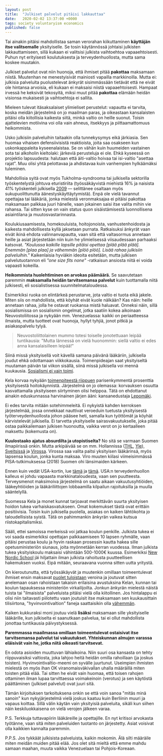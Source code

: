 ```yaml
---
layout: post
title:  "Julkiset palvelut pitäisi lakkauttaa"
date:   2020-02-02 13:37:00 +0000
tags: society voluntaryism economics
published: false
---
```


Tai ainakin pitäisi mahdollistaa saman verorahan kiikuttaminen **käyttäjän itse valitsemalle** yksityiselle. Se tosin käytännössä johtaisi julkisten lakkauttamiseen, sillä kukaan ei valitsisi julkista vaihtoehtoa vapaaehtoisesti. Puhun nyt erityisesti koulutuksesta ja terveydenhuollosta, mutta sama koskee muutakin.

Julkiset palvelut ovat niin huonoja, että ihmiset pitää **pakottaa** maksamaan niistä. Muutenhan ne menestyisivät mainiosti vapailla markkinoilla. Mutta ei: julkisia palveluita puolustelevat änkyrät sisimmässään tietävät että ne eivät ole hintansa arvoisia, eli kukaan ei maksaisi niistä vapaaehtoisesti. Hampaat irvessä he keksivät tekosyitä, miksi muut pitää **pakottaa** elämään heidän visionsa mukaisesti ja vaihtoehtoja ei sallita.  

Mieleen tulevat itäsaksalaiset ylimieliset perustelut: vapautta ei tarvita, koska meidän järjestelmä on jo maailman paras, ja oikeastaan kansalaisten pitäisi olla kiitollisia kaikesta siitä, minkä valtio on heille suonut. Toisin ajattelevien motiivina voi olla vain ahneus, itsekkyys ja piittaamattomuus heikommista.

Usko julkisiin palveluihin taitaakin olla tunnekysymys eikä järkiasia. Sen huomaa vihaisen defensiivisistä reaktioista, joita saa osakseen kun uskonkappaleita kyseenalaistaa. Se on vähän kuin huumeiden vastainen sota tai alkoholin kieltolaki: järkeviä perusteluja ei ole. Ehkä kyseessä on projektio lapsuudesta: halutaan että äiti-valtio hoivaa tai isi-valtio "asettaa rajat". Muu olisi yhtä pelottavaa ja ahdistavaa kuin vanhempien hylkäämäksi tuleminen.

Mahdollisia syitä ovat myös Tukholma-syndrooma tai julkisella sektorilla työskentelystä johtuva eturistiriita (työssäkäyvistä miehistä 16% ja naisista 41% työskenteli julkisella [2009](https://www.stat.fi/til/tyokay/2009/04/tyokay_2009_04_2011-11-28_kat_001_fi.html) — selittänee osaltaan myös sukupuolittunutta äänestyskäyttäytymistä). Enpä ole vielä tavannut opettajaa tai lääkäriä, jonka mielestä veronmaksajaa ei pitäisi pakottaa maksamaan palkkaa juuri hänelle, vaan jokainen saisi itse valita mihin vie rahansa. Tai sitten kyse on vain status quon sisäistämisestä luonnollisena asiaintilana ja muutosvastarinnasta.

Koulukiusaamisesta, homekouluista, hoitojonoista, vanhustenhoidosta ja kaikesta mahdollisesta kyllä jaksetaan purnata. Ratkaisuksi änkyrät vaan eivät ikinä ehdota valinnanvapautta, vaan sitä että valtasormus annetaan heille ja asiat järjestetään niin kuin he ylimielisessä viisaudessaan parhaaksi katsovat. *"Koulussa kaikille lapsille pitäisi opettaa [plää plää plää]. Enemmän [plaa plaa] ja vähemmän [plöö plöö]. Lisää rahaa julkisiin palveluihin."* Kaikenlaisia hyviäkin ideoita esitetään, mutta julkisen palvelutuotannon eli *"one size fits none"* -ratkaisun ansiosta niitä ei voida vapaasti kokeilla.

**Heikommista huolehtiminen on arvokas päämäärä.** Se saavutetaan paremmin **maksamalla heidän tarvitsemansa palvelut** kuin tuottamalla niitä julkisesti, eli sosialistisessa suunnitelmataloudessa.

Esimerkiksi ruoka on elintärkeä perustarve, jota valtio ei tuota eikä jakele. Miten siis on mahdollista, että köyhät eivät kuole nälkään? Kas näin: heille annetaan rahaa, jolla he ostavat ruokansa mistä haluavat. Onneksi näin, sillä sosialismissa on sosialismin ongelmat, jotka saatiin kokea aikoinaan Neuvostoliitossa ja nykyään mm. Venezuelassa: kaikki on periaatteessa ilmaista, mutta tuotteet ovat huonoja, hyllyt tyhjiä, jonot pitkiä ja asiakaspalvelu tylyä.

> Neuvostoliittolainen mummo totesi toiselle jonotettuaan leipää tuntikausia: "Mutta lännessä on vielä huonommin: siellä valtio ei edes anna kansalaisilleen leipää!"

Siinä missä yksityisellä voit kävellä samana päivänä lääkäriin, julkisella joudut ehkä odottamaan viikkokausia. Toimenpideajan saat yksityiseltä muutaman päivän tai viikon sisällä, siinä missä julkisella voi mennä kuukausia. [Sosialismi ei vain toimi](https://fi.wikipedia.org/wiki/Talouslaskennan_ongelma).

Kela korvaa nykyään [toimenpiteestä riippuen](https://www.kela.fi/documents/10180/0/Sairaanhoitokorvausten%20taksat%201.1.2020%20%28pdf%29/c6c2c162-16a5-4faf-b38b-4d656cad4693) parisenkymmentä prosenttia yksityisestä hoitokäynnistä. Järjestelmä on jo olemassa: korvauksen osuutta kasvattamalla yksityiseen siirtyminen olisi helppoa. Tätä on ehdottanut ainakin eduskunnassa harvinainen järjen ääni: kansanedustaja [Lepomäki](https://yle.fi/uutiset/3-10095689).

Ei edes tarvita mitään sotehimmeleitä. Ei nykyistä kahden kerroksen järjestelmää, jossa onnekkaat nauttivat veroeduin tuetusta yksityisestä työterveydenhuollosta johon pääsee heti, samalla kun työttömät ja köyhät kärvistelevät julkisella. Ei tarvetta yksityiselle sairasvakuutukselle, joka pitää ostaa paikkailemaan julkisen huonoutta, vaikka verot on jo kertaalleen maksettu (kokemusta on).

**Kuulostaako ajatus absurdilta ja utopistiselta?** No sitä se varmaan Suomen ilmapiirissä onkin. Mutta arkipäivää se on mm. Hollannissa ([THL](https://www.julkari.fi/bitstream/handle/10024/135738/Mallia%20Hollannin%20terveydenhuoltoj%C3%A4rjestelm%C3%A4st%C3%A4.pdf), [Yle](https://yle.fi/uutiset/3-10232480)), [Sveitsissä](https://en.wikipedia.org/wiki/Healthcare_in_Switzerland) ja [Virossa](https://www.haigekassa.ee/en/people/health-care-services/estonian-health-care-system). Virossa saa valita paitsi yksityisen lääkärinsä, myös lapsensa koulun, jonka kunta maksaa. Viro muuten kiilasi viimeisimmässä PISA-tutkimuksessa (2018) Suomen ohi länsimaiden kärkeen.

Ennen kuin vedät USA-kortin, lue [tämä](https://reason.com/2019/08/26/health-care-spending-is-out-of-control/) ja [tämä](https://fi.wikipedia.org/wiki/Terveydenhuolto_Yhdysvalloissa#S%C3%A4%C3%A4ntely_nostaa_kustannuksia). USA:n terveydenhuollon kalleus ei johdu vapaasta markkinataloudesta, vaan sen puutteesta. Terveysmenot maksimoiva järjestelmä on saatu aikaan vakuutusyhtiöiden, lääkeyhtiöiden ja lääkäriliittojen lobbaamilla kilpailun rajoituksilla ja muulla sääntelyllä.

Suomessa Kela ja monet kunnat tarjoavat merkittävän suurta yksityisen hoidon tukea varhaiskasvatukseen. Omat kokemukset tästä ovat erittäin positiivisia. Toisin kuin julkisella puolella, asiakas on kaiken lähtökohta jo taloudellisista syistä. Tätä on pahimmankin änkyrän vaikea kutsua riistokapitalismiksi.

Sääli, ettei samoissa merkeissä voi jatkaa koulun penkille. Julkista tukea ei voi saada esimerkiksi opettajan palkkaamiseen 10 lapsen ryhmälle, vaan pitäisi perustaa koulu ja hyvin raskaan prosessin kautta hakea sille opetusministeriön siunaus, joita myönnetään kerran vuodessa. Ilman julkista tukea yksityiskoulu maksaisi vähintään 500-1000€ kuussa. Esimerkiksi [New Nordic School](https://yle.fi/uutiset/3-10178283) jäi hiljattain ilman julkista rahoitusta puutteellisen hakemuksen vuoksi. Eipä mitään, seuraavana vuonna sitten uutta yritystä.

On kieroutunutta, että työssäkäyvät ja muutenkin omillaan toimeentulevat ihmiset ensin maksavat [puolet tuloistaan](https://veroaste.fi) veroina ja joutuvat sitten anelemaan osan rahoistaan takaisin erilaisina avustuksina Kelan, kunnan tai koulun tapauksessa ministeriön virkailijoilta. Jonkun änkyrän mielestä näistä tuista tai "ilmaisista" palveluista pitäisi vielä olla kiitollinen. Jos hintalappu ei olisi niin taitavasti piilotettu vaan joutuisit itse maksamaan sen kuukausittain tilisiirtona, "hyvinvointivaltion" faneja saattaisikin olla [vähemmän](https://www.hs.fi/kotimaa/art-2000006403887.html).

Kaiken kukkuraksi moni joutuu vielä **lisäksi** maksamaan sille yksityiselle lääkärille, kun julkiselta ei saanutkaan palvelua, tai ei ollut mahdollista jonottaa tuntikausia päivystyksessä.

**Paremmassa maailmassa omillaan toimeentulevat ostaisivat itse tarvitsemansa palvelut tai vakuutukset. Yhteiskunnan almujen varassa eläisivät vain he, jotka niitä oikeasti tarvitsevat.**

En odota asioiden muuttuvan lähiaikoina. Niin suuri osa kansasta on tehty riippuvaisiksi valtiosta, joka lahjoo heitä heidän omilla rahoillaan (ja joskus toisten). Hyvinvointivaltio-meemi on syvälle juurtunut. Useimpien ihmisten mielestä on myös ihan OK viranomaisväkivallan uhalla määräillä miten toisten pitää elää. Tai sitten he eivät vain huomaa, että toisen rahojen ottaminen ilman lupaa tarvittaessa voimakeinoin (verotus) ja sen käytöstä päättäminen (julkiset palvelut) ovat juuri sitä.

Tämän kirjoituksen tarkoituksena onkin se että voin sanoa "mitäs minä sanoin" kun nykyjärjestelmä vielä joskus kaatuu kuin Berliinin muuri ja vapaus koittaa. Sillä välin käytän vain yksityisiä palveluita, sikäli kun siihen näin keskiluokkaisena on vielä verojen jälkeen varaa.

P.S. Terkkuja tuttavapiirin lääkäreille ja opettajille. En nyt kritisoi arvokasta työtänne, vaan sitä miten palveluiden tuotanto on järjestetty. Asiat voisivat olla kaikkien kannalta paremmin.

P.P.S. Jos tykkäät julkisista palveluista, kaikin mokomin. Älä silti määräile miten meidän muiden pitää elää. Jos olet sitä mieltä että emme mahdu samaan maahan, muuta vaikka Venezuelaan tai Pohjois-Koreaan.
